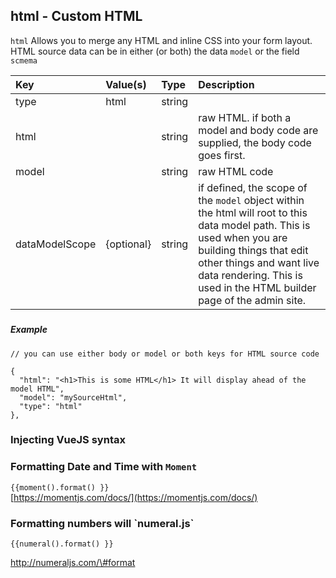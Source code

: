 ## html - Custom HTML

`html` Allows you to merge any HTML and inline CSS into your form layout. HTML source data can be in either \(or both\) the data `model` or the field `scmema`

| Key | Value\(s\) | Type | Description |
| :--- | :--- | :--- | :--- |
| type | html | string |  |
| html |  | string | raw HTML. if both a model and body code are supplied, the body code goes first. |
| model |  | string | raw HTML code |
| dataModelScope | {optional} | string |if defined, the scope of the `model` object within the html will root to this data model path. This is used when you are building things that edit other things and want live data rendering. This is used in the HTML builder page of the admin site. |

##### 

##### Example

```
// you can use either body or model or both keys for HTML source code

{
  "html": "<h1>This is some HTML</h1> It will display ahead of the model HTML",
  "model": "mySourceHtml",
  "type": "html"
},
```

### Injecting VueJS syntax

### Formatting Date and Time with `Moment`

`{{moment().format() }}`  
[https://momentjs.com/docs/](https://momentjs.com/docs/)



### Formatting numbers will \`numeral.js\`

`{{numeral().format() }}`

http://numeraljs.com/\#format



